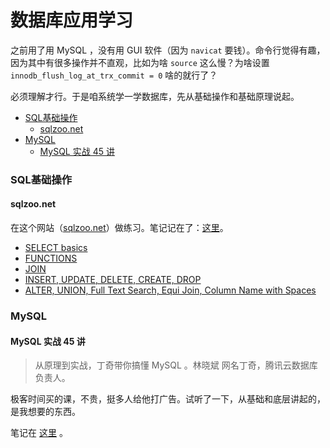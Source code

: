 # 数据库应用学习

之前用了用 MySQL ，没有用 GUI 软件（因为 `navicat` 要钱）。命令行觉得有趣，因为其中有很多操作并不直观，比如为啥 `source` 这么慢？为啥设置 `innodb_flush_log_at_trx_commit = 0` 啥的就行了？

必须理解才行。于是咱系统学一学数据库，先从基础操作和基础原理说起。


<!-- @import "[TOC]" {cmd="toc" depthFrom=3 depthTo=6 orderedList=false} -->

<!-- code_chunk_output -->

- [SQL基础操作](#sql基础操作)
  - [sqlzoo.net](#sqlzoonet)
- [MySQL](#mysql)
  - [MySQL 实战 45 讲](#mysql-实战-45-讲)

<!-- /code_chunk_output -->


### SQL基础操作

#### sqlzoo.net

在这个网站（[sqlzoo.net](https://sqlzoo.net/wiki/SQL_Tutorial)）做练习。笔记记在了：[这里](./sqlzoo/README.md)。

- [SELECT basics](./sqlzoo/README.md#select-basics)
- [FUNCTIONS](./sqlzoo/README.md#functions)
- [JOIN](./sqlzoo/README.md#join)
- [INSERT, UPDATE, DELETE, CREATE, DROP](./sqlzoo/README.md#insert-update-delete-create-drop)
- [ALTER, UNION, Full Text Search, Equi Join, Column Name with Spaces](./sqlzoo/README.md#alter-union-full-text-search-equi-join-column-name-with-spaces)

### MySQL

#### MySQL 实战 45 讲

> 从原理到实战，丁奇带你搞懂 MySQL 。林晓斌 网名丁奇，腾讯云数据库负责人。

极客时间买的课，不贵，挺多人给他打广告。试听了一下，从基础和底层讲起的，是我想要的东西。

笔记在 [这里](./mysql.45/README.md) 。

